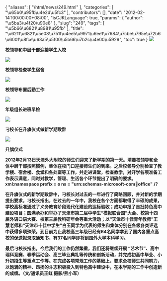 {
    "aliases": [
        "/html/news/249.html"
    ],
    "categories": [
        "\u65b0\u95fb\u4e2d\u5fc3"
    ],
    "contributors": [],
    "date": "2012-02-14T00:00:00+08:00",
    "isCJKLanguage": true,
    "params": {
        "author": "\u5ba3\u4f20\u90e8"
    },
    "slug": "249",
    "tags": [
        "\u5b66\u6821\u8981\u95fb"
    ],
    "title": "\u6211\u6821\u5e08\u751f\u4ee5\u9971\u6ee1\u7684\u7cbe\u795e\u72b6\u6001\u8fce\u63a5\u5f00\u5b66\u7b2c\u4e00\u5929",
    "toc": true
}
**![](https://cdn.tfls.online/mirror/full/07b8fbb448a9da0cea7974a88f5e66b072d10b79.jpg)**

**校领导和中层干部迎接学生入校**

**![](https://cdn.tfls.online/mirror/full/faf339e127342c2e2fc432e1a1001a4d1eb64790.jpg)**

**校领导检查学生宿舍**

**![](https://cdn.tfls.online/mirror/full/ed0d17f78f3ef09596e6ab043a9e6a072587aa4f.jpg)**

**校领导布置后勤工作**

**![](https://cdn.tfls.online/mirror/full/22205b14489a5ab075bf9d8a65e3e8bf8f499b5e.jpg)**

**年级组长进班早检**

**![](https://cdn.tfls.online/mirror/full/cd73969b7ca5dec2d42da9f1b695ab19ded31f88.jpg)**

**刁校长在升旗仪式做新学期致辞**

**![](https://cdn.tfls.online/mirror/full/c9100f540fa3aad87791f36f442c8d096437ad8b.jpg)**

**升旗仪式**

**2012年2月13日天津外大附校的师生们迎来了新学期的第一天。清晨校领导和全体中层干部按照惯例，集体在校门口迎接师生们的到来。之后校领导分别检查了教学楼、宿舍楼、食堂和各处室等工作，并走进课堂，检查教学，对开学各项准备工作表示满意，同时对教学，管理、生活各个环节提出了明确的要求。xml:namespace prefix = o ns = "urn:schemas-microsoft-com:office:office" /?**

**在升旗仪式的新学期致辞中，刁校长对过去的一年进行了简略回顾，并对新的学期提出要求。刁校长指出，在过去的一年中，我校在各个方面都取得了丰硕的成果，学校高标准通过了义务教育阶段现代化建设的达标验收；成功申报了首批特色高中建设项目；圆满承办和举办了天津市第二届中学生“模拟联合国”大会、校第十四届外语口语大赛、校第三届教科研年会等重大活动；以“天津市十佳青年教师”王慧老师和“天津市十佳中学生”白玉同学为代表的师生和集体分别在各级各类评选中获得多项殊荣。到目前为止我校高三年级已经有64名同学拿到了国内各重点高校的保送拟录取通知书，有37名同学即将到国外大学本科学习。**

**最后刁校长指出，今后我们的工作仍然繁重，我们还将继续开展 “艺术节”、高中理科竞赛、春季运动会、高三毕业典礼等传统和创新活动，并完成初高中毕业、小升初招生等重点工作等。在完成各项常规工作的基础上，要求全校师生共同努力，以饱满的精神、昂扬的斗志积极投入到特色高中建设中，在本学期的工作中创造新的成绩。（文/通讯员王虹 摄影/熊小军）**

